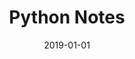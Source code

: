 ---
layout: post
title: "Python Notes"
date: 2019-01-01
excerpt: "2019-01-01 Python Notes."
tags: [python]
comments: true
---